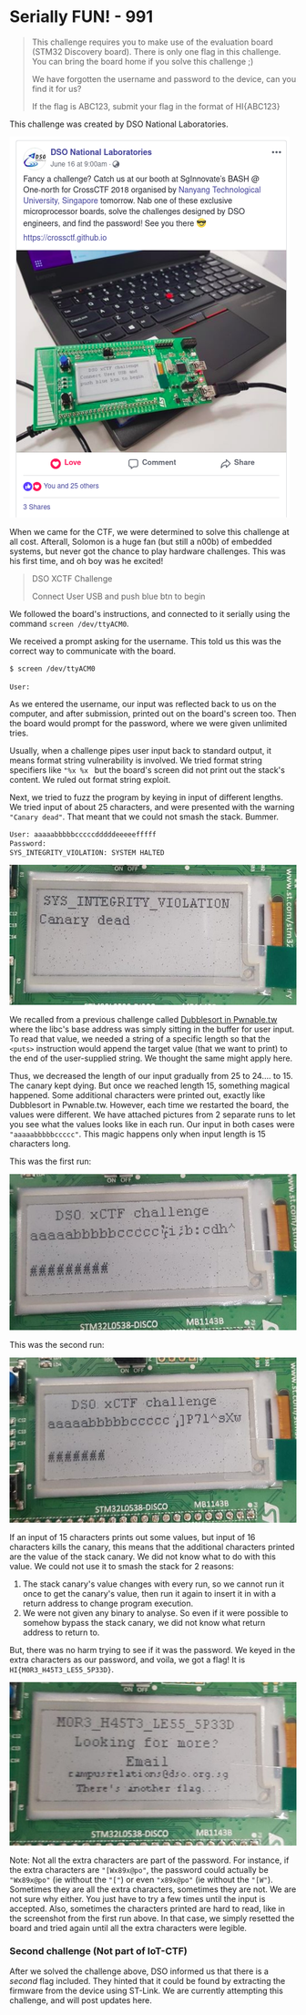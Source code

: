 # Serially FUN! - 991

> This challenge requires you to make use of the evaluation board (STM32 Discovery board). There is only one flag in this challenge. You can bring the board home if you solve this challenge ;)
>  
> We have forgotten the username and password to the device, can you find it for us?
>  
> If the flag is ABC123, submit your flag in the format of HI{ABC123}

This challenge was created by DSO National Laboratories. 

![](../../img/iot_ctf2018_serially_fun_dso_announcement.png)

When we came for the CTF, we were determined to solve this challenge at all cost. Afterall, Solomon is a huge fan (but still a n00b) of embedded systems, but never got the chance to play hardware challenges. This was his first time, and oh boy was he excited! 


> DSO XCTF Challenge
>  
> Connect User USB and push blue btn to begin

We followed the board's instructions, and connected to it serially using the command `screen /dev/ttyACM0`.

We received a prompt asking for the username. This told us this was the correct way to communicate with the board. 

```
$ screen /dev/ttyACM0

User: 
```

As we entered the username, our input was reflected back to us on the computer, and after submission, printed out on the board's screen too. Then the board would prompt for the password, where we were given unlimited tries.

Usually, when a challenge pipes user input back to standard output, it means format string vulnerability is involved. We tried format string specifiers like `"%x %x
` but the board's screen did not print out the stack's content. We ruled out format string exploit.


Next, we tried to fuzz the program by keying in input of different lengths. We tried input of about 25 characters, and were presented with the warning `"Canary dead"`. That meant that we could not smash the stack. Bummer.
```
User: aaaaabbbbbcccccdddddeeeeefffff
Password: 
SYS_INTEGRITY_VIOLATION: SYSTEM HALTED
```

![](../../img/iot_ctf2018_serially_fun_fuzzing.jpg)

We recalled from a previous challenge called [Dubblesort in Pwnable.tw](https://github.com/solomonbstoner/solomonbston3r-ctf-diary/blob/master/Others/Pwnable.tw/dubblesort%20pwnable.tw%20.md) where the libc's base address was simply sitting in the buffer for user input. To read that value, we needed a string of a specific length so that the `<puts>` instruction would append the target value (that we want to print) to the end of the user-supplied string. We thought the same might apply here.

Thus, we decreased the length of our input gradually from 25 to 24.... to 15. The canary kept dying.  But once we reached length 15, something magical happened. Some additional characters were printed out, exactly like Dubblesort in Pwnable.tw. However, each time we restarted the board, the values were different. We have attached pictures from 2 separate runs to let you see what the values looks like in each run. Our input in both cases were `"aaaaabbbbbccccc"`. This magic happens only when input length is 15 characters long. 

This was the first run:

![](../../img/iot_ctf2018_serially_fun_1st_leak.jpg) 

This was the second run:

![](../../img/iot_ctf2018_serially_fun_2nd_leak.jpg)

If an input of 15 characters prints out some values, but input of 16 characters kills the canary, this means that the additional characters printed are the value of the stack canary. We did not know what to do with this value. We could not use it to smash the stack for 2 reasons:

1. The stack canary's value changes with every run, so we cannot run it once to get the canary's value, then run it again to insert it in with a return address to change program execution.
2. We were not given any binary to analyse. So even if it were possible to somehow bypass the stack canary, we did not know what return address to return to.

But, there was no harm trying to see if it was the password. We keyed in the extra characters as our password, and voila, we got a flag! It is `HI{M0R3_H45T3_LE55_5P33D}`.

![](../../img/iot_ctf2018_serially_fun_flag.jpg)

Note: Not all the extra characters are part of the password. For instance, if the extra characters are `"[Wx89x@po"`, the password could actually be `"Wx89x@po"` (ie without the `"["`) or even `"x89x@po"` (ie without the `"[W"`). Sometimes they are all the extra characters, sometimes they are not. We are not sure why either. You just have to try a few times until the input is accepted. Also, sometimes the characters printed are hard to read, like in the screenshot from the first run above. In that case, we simply resetted the board and tried again until all the extra characters were legible.

### Second challenge (Not part of IoT-CTF)

After we solved the challenge above, DSO informed us that there is a *second* flag included. They hinted that it could be found by extracting the firmware from the device using ST-Link. We are currently attempting this challenge, and will post updates here.
